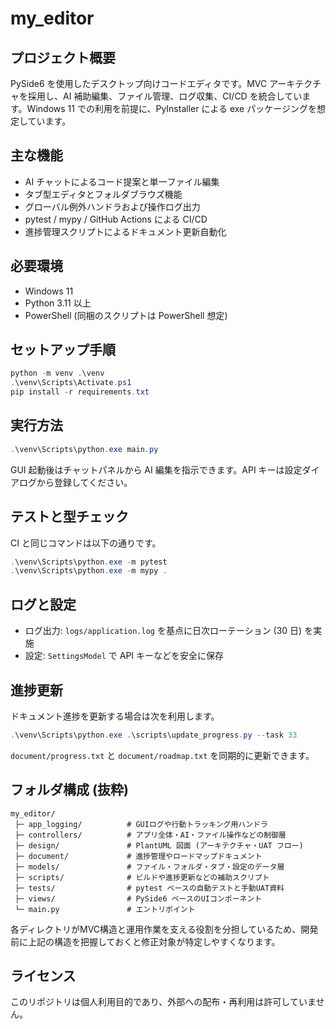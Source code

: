 # my_editor

## プロジェクト概要
PySide6 を使用したデスクトップ向けコードエディタです。MVC アーキテクチャを採用し、AI 補助編集、ファイル管理、ログ収集、CI/CD を統合しています。Windows 11 での利用を前提に、PyInstaller による exe パッケージングを想定しています。

## 主な機能
- AI チャットによるコード提案と単一ファイル編集
- タブ型エディタとフォルダブラウズ機能
- グローバル例外ハンドラおよび操作ログ出力
- pytest / mypy / GitHub Actions による CI/CD
- 進捗管理スクリプトによるドキュメント更新自動化

## 必要環境
- Windows 11
- Python 3.11 以上
- PowerShell (同梱のスクリプトは PowerShell 想定)

## セットアップ手順
```powershell
python -m venv .\venv
.\venv\Scripts\Activate.ps1
pip install -r requirements.txt
```

## 実行方法
```powershell
.\venv\Scripts\python.exe main.py
```
GUI 起動後はチャットパネルから AI 編集を指示できます。API キーは設定ダイアログから登録してください。

## テストと型チェック
CI と同じコマンドは以下の通りです。
```powershell
.\venv\Scripts\python.exe -m pytest
.\venv\Scripts\python.exe -m mypy .
```

## ログと設定
- ログ出力: `logs/application.log` を基点に日次ローテーション (30 日) を実施
- 設定: `SettingsModel` で API キーなどを安全に保存

## 進捗更新
ドキュメント進捗を更新する場合は次を利用します。
```powershell
.\venv\Scripts\python.exe .\scripts\update_progress.py --task 33
```
`document/progress.txt` と `document/roadmap.txt` を同期的に更新できます。

## フォルダ構成 (抜粋)
```
my_editor/
 ├─ app_logging/          # GUIログや行動トラッキング用ハンドラ
 ├─ controllers/          # アプリ全体・AI・ファイル操作などの制御層
 ├─ design/               # PlantUML 図面 (アーキテクチャ・UAT フロー)
 ├─ document/             # 進捗管理やロードマップドキュメント
 ├─ models/               # ファイル・フォルダ・タブ・設定のデータ層
 ├─ scripts/              # ビルドや進捗更新などの補助スクリプト
 ├─ tests/                # pytest ベースの自動テストと手動UAT資料
 ├─ views/                # PySide6 ベースのUIコンポーネント
 └─ main.py               # エントリポイント
```
各ディレクトリがMVC構造と運用作業を支える役割を分担しているため、開発前に上記の構造を把握しておくと修正対象が特定しやすくなります。

## ライセンス
このリポジトリは個人利用目的であり、外部への配布・再利用は許可していません。
